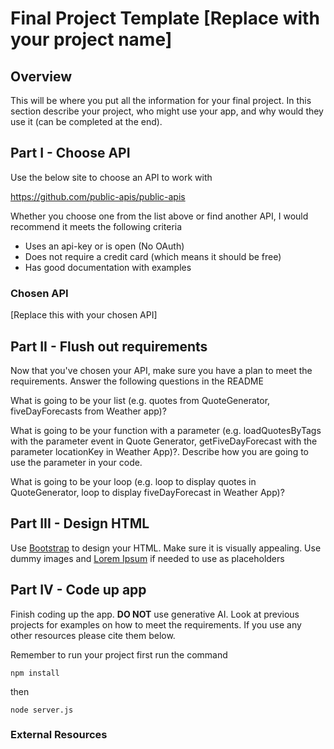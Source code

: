 # Final Project Template [Replace with your project name]

## Overview

This will be where you put all the information for your final project. In this section describe your project, who might use your app, and why would they use it (can be completed at the end).

## Part I - Choose API

Use the below site to choose an API to work with

https://github.com/public-apis/public-apis

Whether you choose one from the list above or find another API, I would recommend it meets the following criteria

- Uses an api-key or is open (No OAuth)
- Does not require a credit card (which means it should be free)
- Has good documentation with examples

### Chosen API

[Replace this with your chosen API]

## Part II - Flush out requirements

Now that you've chosen your API, make sure you have a plan to meet the requirements. Answer the following questions in the README

What is going to be your list (e.g. quotes from QuoteGenerator, fiveDayForecasts from Weather app)?

What is going to be your function with a parameter (e.g. loadQuotesByTags with the parameter event in Quote Generator, getFiveDayForecast with the parameter locationKey in Weather App)?. Describe how you are going to use the parameter in your code.

What is going to be your loop (e.g. loop to display quotes in QuoteGenerator, loop to display fiveDayForecast in Weather App)?

## Part III - Design HTML

Use [Bootstrap](https://getbootstrap.com/docs/5.3/getting-started/introduction/) to design your HTML. Make sure it is visually appealing. Use dummy images and [Lorem Ipsum](https://loremipsum.io/) if needed to use as placeholders

## Part IV - Code up app

Finish coding up the app. **DO NOT** use generative AI. Look at previous projects for examples on how to meet the requirements. If you use any other resources please cite them below.

Remember to run your project first run the command

`npm install`

then

`node server.js`

### External Resources
